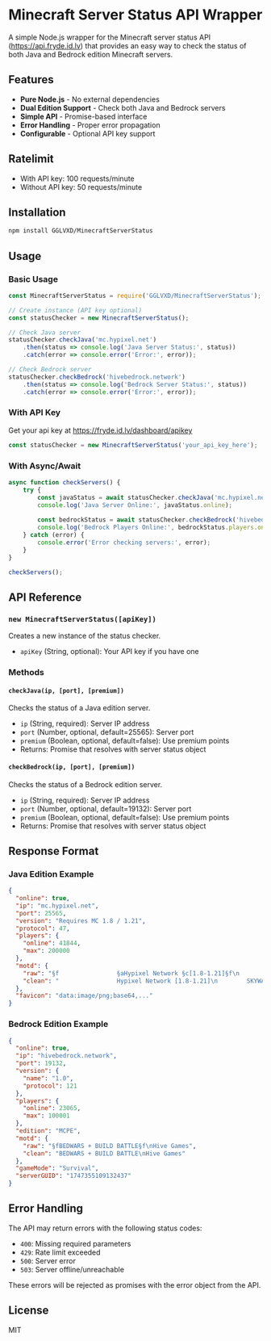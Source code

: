# Minecraft Server Status API Wrapper

A simple Node.js wrapper for the Minecraft server status API (https://api.fryde.id.lv) that provides an easy way to check the status of both Java and Bedrock edition Minecraft servers.

## Features

- **Pure Node.js** - No external dependencies
- **Dual Edition Support** - Check both Java and Bedrock servers
- **Simple API** - Promise-based interface
- **Error Handling** - Proper error propagation
- **Configurable** - Optional API key support

## Ratelimit
- With API key: 100 requests/minute
- Without API key: 50 requests/minute

## Installation

```bash
npm install GGLVXD/MinecraftServerStatus
```

## Usage

### Basic Usage

```javascript
const MinecraftServerStatus = require('GGLVXD/MinecraftServerStatus');

// Create instance (API key optional)
const statusChecker = new MinecraftServerStatus(); 

// Check Java server
statusChecker.checkJava('mc.hypixel.net')
    .then(status => console.log('Java Server Status:', status))
    .catch(error => console.error('Error:', error));

// Check Bedrock server
statusChecker.checkBedrock('hivebedrock.network')
    .then(status => console.log('Bedrock Server Status:', status))
    .catch(error => console.error('Error:', error));
```

### With API Key

Get your api key at https://fryde.id.lv/dashboard/apikey

```javascript
const statusChecker = new MinecraftServerStatus('your_api_key_here');
```

### With Async/Await

```javascript
async function checkServers() {
    try {
        const javaStatus = await statusChecker.checkJava('mc.hypixel.net');
        console.log('Java Server Online:', javaStatus.online);
        
        const bedrockStatus = await statusChecker.checkBedrock('hivebedrock.network');
        console.log('Bedrock Players Online:', bedrockStatus.players.online);
    } catch (error) {
        console.error('Error checking servers:', error);
    }
}

checkServers();
```

## API Reference

### `new MinecraftServerStatus([apiKey])`

Creates a new instance of the status checker.

- `apiKey` (String, optional): Your API key if you have one

### Methods

#### `checkJava(ip, [port], [premium])`

Checks the status of a Java edition server.

- `ip` (String, required): Server IP address
- `port` (Number, optional, default=25565): Server port
- `premium` (Boolean, optional, default=false): Use premium points
- Returns: Promise that resolves with server status object

#### `checkBedrock(ip, [port], [premium])`

Checks the status of a Bedrock edition server.

- `ip` (String, required): Server IP address
- `port` (Number, optional, default=19132): Server port
- `premium` (Boolean, optional, default=false): Use premium points
- Returns: Promise that resolves with server status object

## Response Format

### Java Edition Example

```json
{
  "online": true,
  "ip": "mc.hypixel.net",
  "port": 25565,
  "version": "Requires MC 1.8 / 1.21",
  "protocol": 47,
  "players": {
    "online": 41844,
    "max": 200000
  },
  "motd": {
    "raw": "§f                §aHypixel Network §c[1.8-1.21]§f\n        §d§lSKYWARS UPDATE §7- §b§lDISASTERS v0.3",
    "clean": "                Hypixel Network [1.8-1.21]\n        SKYWARS UPDATE - DISASTERS v0.3"
  },
  "favicon": "data:image/png;base64,..."
}
```

### Bedrock Edition Example

```json
{
  "online": true,
  "ip": "hivebedrock.network",
  "port": 19132,
  "version": {
    "name": "1.0",
    "protocol": 121
  },
  "players": {
    "online": 23065,
    "max": 100001
  },
  "edition": "MCPE",
  "motd": {
    "raw": "§fBEDWARS + BUILD BATTLE§f\nHive Games",
    "clean": "BEDWARS + BUILD BATTLE\nHive Games"
  },
  "gameMode": "Survival",
  "serverGUID": "1747355109132437"
}
```

## Error Handling

The API may return errors with the following status codes:

- `400`: Missing required parameters
- `429`: Rate limit exceeded
- `500`: Server error
- `503`: Server offline/unreachable

These errors will be rejected as promises with the error object from the API.

## License

MIT
